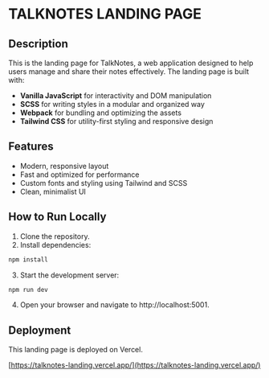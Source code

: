 # TALKNOTES LANDING PAGE

## Description

This is the landing page for TalkNotes, a web application designed to help users manage and share their notes effectively. The landing page is built with:

- **Vanilla JavaScript** for interactivity and DOM manipulation
- **SCSS** for writing styles in a modular and organized way
- **Webpack** for bundling and optimizing the assets
- **Tailwind CSS** for utility-first styling and responsive design

## Features

- Modern, responsive layout
- Fast and optimized for performance
- Custom fonts and styling using Tailwind and SCSS
- Clean, minimalist UI

## How to Run Locally

1. Clone the repository.
2. Install dependencies:

```bash
npm install
```

3. Start the development server:

```bash
npm run dev
```

4. Open your browser and navigate to http://localhost:5001.

## Deployment

This landing page is deployed on Vercel.

[https://talknotes-landing.vercel.app/](https://talknotes-landing.vercel.app/)